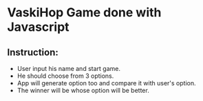 # VaskiHop Game done with Javascript

## Instruction:
- User input his name and start game. 
- He should choose from 3 options. 
- App will generate option too and compare it with user's option.
- The winner will be whose option will be better.
